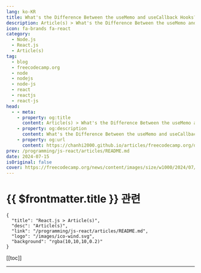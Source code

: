 ```yaml
---
lang: ko-KR
title: What's the Difference Between the useMemo and useCallback Hooks?
description: Article(s) > What's the Difference Between the useMemo and useCallback Hooks?
icon: fa-brands fa-react
category: 
  - Node.js
  - React.js
  - Article(s)
tag: 
  - blog
  - freecodecamp.org
  - node
  - nodejs
  - node-js
  - react
  - reactjs
  - react-js
head:
  - - meta:
    - property: og:title
      content: Article(s) > What's the Difference Between the useMemo and useCallback Hooks?
    - property: og:description
      content: What's the Difference Between the useMemo and useCallback Hooks?
    - property: og:url
      content: https://chanhi2000.github.io/articles/freecodecamp.org/difference-between-usememo-and-usecallback-hooks.html
prev: /programming/js-react/articles/README.md
date: 2024-07-15
isOriginal: false
cover: https://freecodecamp.org/news/content/images/size/w1000/2024/07/photo-1619410283995-43d9134e7656.jpeg
---
```


# {{ $frontmatter.title }} 관련

```component VPCard
{
  "title": "React.js > Article(s)",
  "desc": "Article(s)",
  "link": "/programming/js-react/articles/README.md",
  "logo": "/images/ico-wind.svg",
  "background": "rgba(10,10,10,0.2)"
}
```

[[toc]]

---

<SiteInfo
  name="What's the Difference Between the useMemo and useCallback Hooks?"
  desc="React provides various hooks that make it easier to manage application state and other React features in functional components. Hooks provide class component features to functional components, and they don't need a lot of code compared to class components. Hooks also make your life easier by providing some convenient features..."
  url="https://freecodecamp.org/news/difference-between-usememo-and-usecallback-hooks/"
  logo="https://cdn.freecodecamp.org/universal/favicons/favicon.ico"
  preview="https://freecodecamp.org/news/content/images/size/w1000/2024/07/photo-1619410283995-43d9134e7656.jpeg"/>

<!-- TODO: 작성 -->

